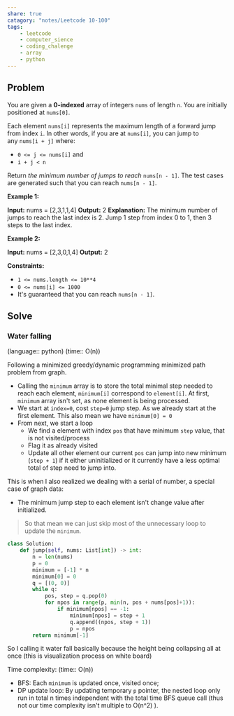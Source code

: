 ```yaml
---
share: true
catagory: "notes/Leetcode 10-100"
tags:
    - leetcode
    - computer_sience
    - coding_chalenge
    - array
    - python
---
```

## Problem

You are given a **0-indexed** array of integers `nums` of length `n`. You are initially positioned at `nums[0]`.

Each element `nums[i]` represents the maximum length of a forward jump from index `i`. In other words, if you are at `nums[i]`, you can jump to any `nums[i + j]` where:

- `0 <= j <= nums[i]` and
- `i + j < n`

Return _the minimum number of jumps to reach_ `nums[n - 1]`. The test cases are generated such that you can reach `nums[n - 1]`.

**Example 1:**

**Input:** nums = [2,3,1,1,4]
**Output:** 2
**Explanation:** The minimum number of jumps to reach the last index is 2. Jump 1 step from index 0 to 1, then 3 steps to the last index.

**Example 2:**

**Input:** nums = [2,3,0,1,4]
**Output:** 2

**Constraints:**

- `1 <= nums.length <= 10**4`
- `0 <= nums[i] <= 1000`
- It's guaranteed that you can reach `nums[n - 1]`.
## Solve

### Water falling
(language:: python) (time:: O(n))

Following a minimized greedy/dynamic programming minimized path problem from graph.
- Calling the `minimum` array is to store the total minimal step needed to reach each element, `minimum[i]` correspond to `element[i]`. At first, `minimum` array isn't set, as none element is being processed.
- We start at `index=0`, cost `step=0` jump step. As we already start at the first element. This also mean we have `minimum[0] = 0`
- From next, we start a loop
    - We find a element with index `pos` that have minimum `step` value, that is not visited/process
    - Flag it as already visited
    - Update all other element our current `pos` can jump into new minimum (`step + 1`) if it either uninitialized or it currently have a less optimal total of step need to jump into.

This is when I also realized we dealing with a serial of number, a special case of graph data:
- The minimum jump step to each element isn't change value after initialized.

> So that mean we can just skip most of the unnecessary loop to update the `minimum`.

```python
class Solution:
    def jump(self, nums: List[int]) -> int:
        n = len(nums)
        p = 0
        minimum = [-1] * n
        minimum[0] = 0
        q = [(0, 0)]
        while q:
            pos, step = q.pop(0)
            for npos in range(p, min(n, pos + nums[pos]+1)):
                if minimum[npos] == -1:
                    minimum[npos] = step + 1
                    q.append((npos, step + 1))
                    p = npos
        return minimum[-1]
```

So I calling it water fall basically because the height being collapsing all at once (this is visualization process on white board)

Time complexity: (time:: O(n))
- BFS: Each `minimum` is updated once, visited once;
- DP update loop: By updating temporary `p` pointer, the nested loop only run in total n times independent with the total time BFS queue call (thus not our time complexity isn't multiple to O(n^2) ). 
